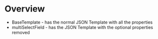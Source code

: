 # Overview

- BaseTemplate - has the normal JSON Template with all the properties
- multiSelectField - has the JSON Template with the optional properties removed
